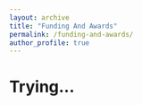 ```yaml
---
layout: archive
title: "Funding And Awards"
permalink: /funding-and-awards/
author_profile: true
---
```

# Trying...
